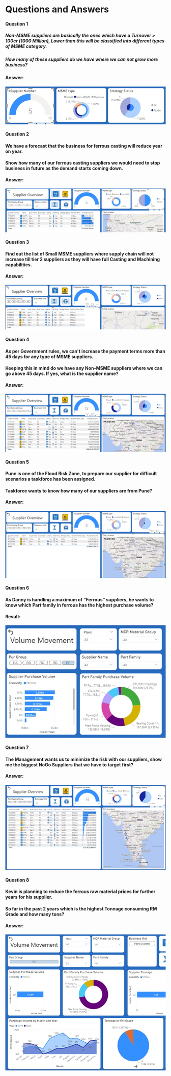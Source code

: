 # Questions and Answers

#### Question 1
##### Non-MSME suppliers are basically the ones which have a Turnover > 100cr (1000 Million), Lower than this will be classified into different types of MSME category.
##### How many of these suppliers do we have where we can not grow more business?
**Answer:**
#### ![alt text](https://github.com/KopiteArnab/temp/blob/3ee3b4e045553a4a0dac13714c314f85c6189e1f/pics/Supply%20Chain%20Answers/Question%201.jpg)

#### Question 2
#### We have a forecast that the business for ferrous casting will reduce year on year.
#### Show how many of our ferrous casting suppliers we would need to stop business in future as the demand starts coming down.
**Answer:**
#### ![alt text](https://github.com/KopiteArnab/temp/blob/3ee3b4e045553a4a0dac13714c314f85c6189e1f/pics/Supply%20Chain%20Answers/Question%202.jpg)

#### Question 3
#### Find out the list of Small MSME suppliers where supply chain will not increase till tier 2 suppliers as they will have full Casting and Machining capabilities.
**Answer:**
#### ![alt text](https://github.com/KopiteArnab/temp/blob/3ee3b4e045553a4a0dac13714c314f85c6189e1f/pics/Supply%20Chain%20Answers/Question%203.jpg)

#### Question 4
#### As per Government rules, we can't increase the payment terms more than 45 days for any type of MSME suppliers.
#### Keeping this in mind do we have any Non-MSME suppliers where we can go above 45 days. If yes, what is the supplier name?
**Answer:**
#### ![alt text](https://github.com/KopiteArnab/temp/blob/3ee3b4e045553a4a0dac13714c314f85c6189e1f/pics/Supply%20Chain%20Answers/Question%204.jpg)

#### Question 5
#### Pune is one of the Flood Risk Zone, to prepare our supplier for difficult scenarios a taskforce has been assigned.
#### Taskforce wants to know how many of our suppliers are from Pune?
**Answer:**
#### ![alt text](https://github.com/KopiteArnab/temp/blob/3ee3b4e045553a4a0dac13714c314f85c6189e1f/pics/Supply%20Chain%20Answers/Question%205.jpg)

#### Question 6
#### As Danny is handling a maximum of “Ferrous” suppliers, he wants to know which Part family in ferrous has the highest purchase volume?
**Result:**
#### ![alt text](https://github.com/KopiteArnab/temp/blob/3ee3b4e045553a4a0dac13714c314f85c6189e1f/pics/Supply%20Chain%20Answers/Question%206_1.jpg)

#### Question 7
#### The Management wants us to minimize the risk with our suppliers, show me the biggest NoGo Suppliers that we have to target first?
**Answer:**
#### ![alt text](https://github.com/KopiteArnab/temp/blob/3ee3b4e045553a4a0dac13714c314f85c6189e1f/pics/Supply%20Chain%20Answers/Question%207_2.jpg)

#### Question 8
#### Kevin is planning to reduce the ferrous raw material prices for further years for his supplier.
#### So far in the past 2 years which is the highest Tonnage consuming RM Grade and how many tons?
**Answer:**
#### ![alt text](https://github.com/KopiteArnab/temp/blob/3ee3b4e045553a4a0dac13714c314f85c6189e1f/pics/Supply%20Chain%20Answers/Question%208_3.jpg)
